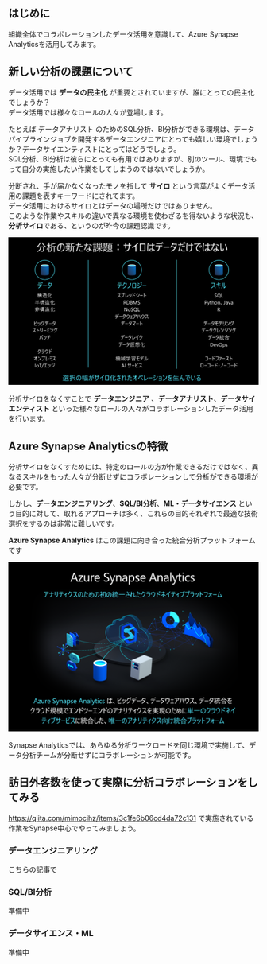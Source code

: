 ## はじめに

組織全体でコラボレーションしたデータ活用を意識して、Azure Synapse Analyticsを活用してみます。

## 新しい分析の課題について

データ活用では **データの民主化** が重要とされていますが、誰にとっての民主化でしょうか？<br>
データ活用では様々なロールの人々が登場します。

たとえば データアナリスト のためのSQL分析、BI分析ができる環境は、データパイプラインジョブを開発するデータエンジニアにとっても嬉しい環境でしょうか？データサイエンティストにとってはどうでしょう。<br>
SQL分析、BI分析は彼らにとっても有用ではありますが、別のツール、環境でもって自分の実施したい作業をしてしまうのではないでしょうか。

分断され、手が届かなくなったモノを指して **サイロ** という言葉がよくデータ活用の課題を表すキーワードにされてます。<br>
データ活用におけるサイロとはデータの場所だけではありません。<br>
このような作業やスキルの違いで異なる環境を使わざるを得ないような状況も、**分析サイロ**である、というのが昨今の課題認識です。

![](.image/2022-09-02-10-33-38.png)

分析サイロをなくすことで **データエンジニア** 、**データアナリスト**、**データサイエンティスト** といった様々なロールの人々がコラボレーションしたデータ活用を行います。

## Azure Synapse Analyticsの特徴

分析サイロをなくすためには、特定のロールの方が作業できるだけではなく、異なるスキルをもった人々が分断せずにコラボレーションして分析ができる環境が必要です。

しかし、**データエンジニアリング**、**SQL/BI分析**、**ML・データサイエンス** という目的に対して、取れるアプローチは多く、これらの目的それぞれで最適な技術選択をするのは非常に難しいです。

**Azure Synapse Analytics** はこの課題に向き合った統合分析プラットフォームです

![](.image/2022-09-02-10-22-59.png)

Synapse Analyticsでは、あらゆる分析ワークロードを同じ環境で実施して、データ分析チームが分断せずにコラボレーションが可能です。

## 訪日外客数を使って実際に分析コラボレーションをしてみる

https://qiita.com/mimocihz/items/3c1fe6b06cd4da72c131 で実施されている作業をSynapse中心でやってみましょう。


### データエンジニアリング

こちらの記事で

### SQL/BI分析

準備中

### データサイエンス・ML

準備中